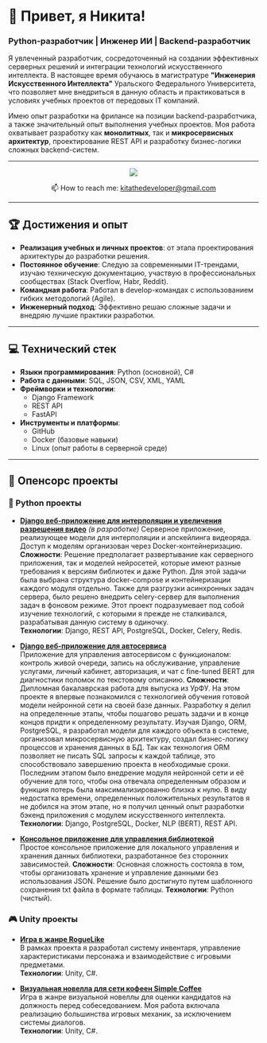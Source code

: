 # 👋 Привет, я Никита!

### Python-разработчик | Инженер ИИ | Backend-разработчик  

Я увлеченный разработчик, сосредоточенный на создании эффективных серверных решений и интеграции технологий искусственного интеллекта. В настоящее время обучаюсь в магистратуре **"Инженерия Искусственного Интеллекта"** Уральского Федерального Университета, что позволяет мне внедриться в данную область и практиковаться в условиях учебных проектов от передовых IT компаний.

Имею опыт разработки на фрилансе на позиции backend-разработчика, а также значительный опыт выполнения учебных проектов. Моя работа охватывает разработку как **монолитных**, так и **микросервисных архитектур**, проектирование REST API и разработку бизнес-логики сложных backend-систем.

---

<p align='center'>
       <a href="https://t.me/miserableeee">
              <img src="https://img.shields.io/badge/Telegram-2CA5E0?style=for-the-badge&logo=telegram&logoColor=white"/>
          </a>
</p>
<p align='center'>
   📫 How to reach me: <a href='mailto:kitathedeveloper@gmail.com'>kitathedeveloper@gmail.com</a>
</p>

---

## 🏆 Достижения и опыт
- **Реализация учебных и личных проектов**: от этапа проектирования архитектуры до разработки решения.
- **Постоянное обучение**: Следую за современными IT-трендами, изучаю техническую документацию, участвую в профессиональных сообществах (Stack Overflow, Habr, Reddit).
- **Командная работа**: Работал в develop-командах с использованием гибких методологий (Agile).
- **Инженерный подход**: Эффективно решаю сложные задачи и внедряю лучшие практики разработки.

---

## 💻 Технический стек
- **Языки программирования**: Python (основной), C#
- **Работа с данными**: SQL, JSON, CSV, XML, YAML
- **Фреймворки и технологии**:
  - Django Framework
  - REST API
  - FastAPI
- **Инструменты и платформы**:
  - GitHub
  - Docker (базовые навыки)
  - Linux (опыт работы в серверной среде)

---

## 🚀 Опенсорс проекты

### 🐍 Python проекты

- **[Django веб-приложение для интерполяции и увеличения разрешения видео](https://github.com/msrbl/django-upscale-and-interpolate-video)** *(в разработке)*
  Серверное приложение, реализующее модели для интерполяции и апскейлинга видеоряда. Доступ к моделям организован через Docker-контейнеризацию.
  **Сложности**: Решение предполагает развертывание как серверного приложения, так и моделей нейросетей, которые имеют разные требования к версиям библиотек и даже Python. Для этой задачи была выбрана структура docker-compose и контейнеризации каждого модуля отдельно. Также для разгрузки асинхронных задач сервера, было решено внедрить celery-сервер для выполнения задач в фоновом режиме. Этот проект подразумевает под собой изучение технологий, с которыми я прежде не сталкивался, разрабатывая данную систему в одиночку.  
  **Технологии**: Django, REST API, PostgreSQL, Docker, Celery, Redis.

- **[Django веб-приложение для автосервиса](https://github.com/msrbl/django-car-service-app)**  
  Приложение для управления автосервисом с функционалом: контроль живой очереди, запись на обслуживание, управление услугами, личный кабинет, авторизация, и чат с fine-tuned BERT для диагностики поломок по текстовому описанию.
  **Сложности**: Дипломная бакалаврская работа для выпуска из УрФУ. На этом проекте я впервые познакомился с технологией обучения готовой модели нейронной сети на своей базе данных. Разработку я делил на определенные этапы, чтобы пошагово решать задачи и в конце концов придти к определенному результату. Изучая Django, ORM, PostgreSQL, я разработал модели для каждого объекта в системе, организовал микросервисную архитектуру, создал бизнес-логику процессов и хранения данных в БД. Так как технология ORM позволяет не писать SQL запросы к каждой таблице, это способствовало завершению проекта в необходимые сроки. Последним этапом было внедрение модуля нейронной сети и её обучение для того, чтобы она отвечала определенным образом и функция потерь была максимализированно близка к нулю. В виду недостатка времени, определенных положительных результатов я не добился на этом этапе, но я получил ценный опыт разработки бэкенд приложения с модулем искусственного интеллекта.
  **Технологии**: Django, PostgreSQL, Docker, NLP (BERT), REST API.

- **[Консольное приложение для управления библиотекой](https://github.com/msrbl/library-console-app)**  
  Простое консольное приложение для локального управления и хранения данных библиотеки, разработанное без сторонних зависимостей.
  **Сложности**: Основная сложность состояла в том, чтобы организовать хранение и управление данными без использования JSON. Решение было достигнуто путем шаблонного сохранения txt файла в формате таблицы.
  **Технологии**: Python (чистый).

### 🎮 Unity проекты

- **[Игра в жанре RogueLike](https://github.com/FirstSlip/RogueLike_Project2022/tree/Kita)**  
  В рамках проекта я разработал систему инвентаря, управление характеристиками персонажа и взаимодействие с игровыми предметами.  
  **Технологии**: Unity, C#.

- **[Визуальная новелла для сети кофеен Simple Coffee](https://github.com/msrbl/Novella)**  
  Игра в жанре визуальной новеллы для оценки кандидатов на должность перед собеседованием. Моя работа включала реализацию большинства игровых механик, за исключением системы диалогов.  
  **Технологии**: Unity, C#.
